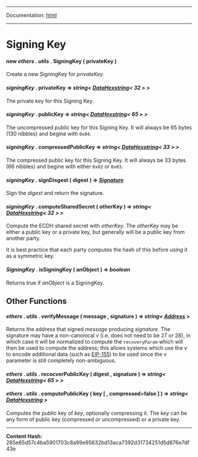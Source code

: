 -----

Documentation: [html](https://docs-beta.ethers.io/)

-----

Signing Key
===========



#### **new** *ethers* . *utils* . **SigningKey** ( privateKey ) 

Create a new SigningKey for *privateKey*.




#### *signingKey* . **privateKey** **=>** *string< [DataHexstring](../bytes)< 32 > >*

The private key for this Signing Key.




#### *signingKey* . **publicKey** **=>** *string< [DataHexstring](../bytes)< 65 > >*

The uncompressed public key for this Signing Key. It will always be
65 bytes (130 nibbles) and begine with `0x04`.




#### *signingKey* . **compressedPublicKey** **=>** *string< [DataHexstring](../bytes)< 33 > >*

The compressed public key for this Signing Key. It will always be
33 bytes (66 nibbles) and begine with either `0x02` or `0x03`.




#### *signingKey* . **signDisgest** ( digest )  **=>** *[Signature](../bytes)*

Sign the *digest* and return the signature.




#### *signingKey* . **computeSharedSecret** ( otherKey )  **=>** *string< [DataHexstring](../bytes)< 32 > >*

Compute the ECDH shared secret with *otherKey*. The *otherKey* may be
either a public key or a private key, but generally will be a public key from
another party.

It is best practice that each party computes the hash of this before using it
as a symmetric key.




#### *SigningKey* . **isSigningKey** ( anObject )  **=>** *boolean*

Returns true if *anObject* is a SigningKey.




Other Functions
---------------



#### *ethers* . *utils* . **verifyMessage** ( message , signature )  **=>** *string< [Address](../address) >*

Returns the address that signed *message* producing *signature*. The
signature may have a non-canonical v (i.e. does not need to be 27 or 28),
in which case it will be normalized to compute the `recoveryParam` which
will then be used to compute the address; this allows systems which use
the v to encode additional data (such as [EIP-155](../../../Users/ricmoo/Development/ethers/ethers.js-v5/https:/eips.ethereum.org/EIPS/eip-155))
to be used since the v parameter is still completely non-ambiguous.




#### *ethers* . *utils* . **recocverPublicKey** ( digest , signature )  **=>** *string< [DataHexstring](../bytes)< 65 > >*






#### *ethers* . *utils* . **computePublicKey** ( key [  , compressed=false ]  )  **=>** *string< [DataHexstring](../bytes) >*

Computes the public key of *key*, optionally compressing it. The *key*
can be any form of public key (compressed or uncompressed) or a private
key.





-----
**Content Hash:** 285e65d57c4ba5901703c8a99e95632bd13aca7392d31734251d5d876e7df43e